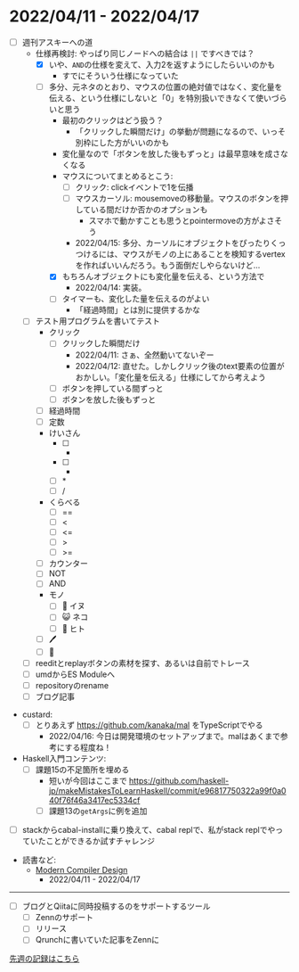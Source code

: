 # 2022/04/11 - 2022/04/17

- [ ] 週刊アスキーへの道
    - 仕様再検討: やっぱり同じノードへの結合は `||` ですべきでは？
        - [x] いや、`AND`の仕様を変えて、入力2を返すようにしたらいいのかも
            - すでにそういう仕様になっていた
        - [ ] 多分、元ネタのとおり、マウスの位置の絶対値ではなく、変化量を伝える、という仕様にしないと「0」を特別扱いできなくて使いづらいと思う
            - 最初のクリックはどう扱う？
                - 「クリックした瞬間だけ」の挙動が問題になるので、いっそ別枠にした方がいいのかも
            - 変化量なので「ボタンを放した後もずっと」は最早意味を成さなくなる
            - マウスについてまとめるとこう:
                - [ ] クリック: clickイベントで1を伝播
                - [ ] マウスカーソル: mousemoveの移動量。マウスのボタンを押している間だけか否かのオプションも
                    - スマホで動かすことも思うとpointermoveの方がよさそう
                - 2022/04/15: 多分、カーソルにオブジェクトをぴったりくっつけるには、マウスがモノの上にあることを検知するvertexを作ればいいんだろう。もう面倒だしやらないけど...
            - [x] もちろんオブジェクトにも変化量を伝える、という方法で
                - 2022/04/14: 実装。
            - [ ] タイマーも、変化した量を伝えるのがよい
                - 「経過時間」とは別に提供するかな
    - [ ] テスト用プログラムを書いてテスト
        - クリック
            - [ ] クリックした瞬間だけ
                - 2022/04/11: さぁ、全然動いてないぞー
                - 2022/04/12: 直せた。しかしクリック後のtext要素の位置がおかしい。「変化量を伝える」仕様にしてから考えよう
            - [ ] ボタンを押している間ずっと
            - [ ] ボタンを放した後もずっと
        - [ ] 経過時間
        - [ ] 定数
        - けいさん
            - [ ] +
            - [ ] -
            - [ ] \*
            - [ ] /
        - くらべる
            - [ ] ==
            - [ ] \<
            - [ ] \<=
            - [ ] \>
            - [ ] \>=
        - [ ] カウンター
        - [ ] NOT
        - [ ] AND
        - モノ
            - [ ] 🐶 イヌ
            - [ ] 😺 ネコ
            - [ ] 🙂 ヒト
        - [ ] 🖊
        - [ ] 🔁
    - [ ] reeditとreplayボタンの素材を探す、あるいは自前でトレース
    - [ ] umdからES Moduleへ
    - [ ] repositoryのrename
    - [ ] ブログ記事
- custard:
    - [ ] とりあえず <https://github.com/kanaka/mal> をTypeScriptでやる
        - 2022/04/16: 今日は開発環境のセットアップまで。malはあくまで参考にする程度ね！
- Haskell入門コンテンツ:
    - [ ] 課題15の不足箇所を埋める
        - 短いが今回はここまで <https://github.com/haskell-jp/makeMistakesToLearnHaskell/commit/e96817750322a99f0a040f76f46a3417ec5334cf>
        - [ ] 課題13の`getArgs`に例を追加
- [ ] stackからcabal-installに乗り換えて、cabal replで、私がstack replでやっていたことができるか試すチャレンジ
- 読書など:
    - [Modern Compiler Design](https://www.springer.com/jp/book/9781461446989)
        - 2022/04/11 - 2022/04/17


------

- [ ] ブログとQiitaに同時投稿するのをサポートするツール
    - [ ] Zennのサポート
    - [ ] リリース
    - [ ] Qrunchに書いていた記事をZennに

[先週の記録はこちら](https://github.com/igrep/daily-commits/blob/2172616a5579d9ab6b73a1085d0ce160863ef3f3/yesterday.md)
